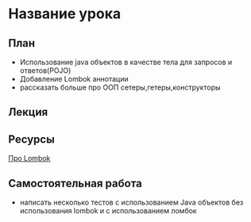 # Название урока

## План

- Использование java объектов в качестве тела для запросов и ответов(POJO)
- Добавление Lombok аннотации
- рассказать больше про ООП сетеры,гетеры,конструкторы

## Лекция

## Ресурсы

[Про Lombok](https://blog.skillfactory.ru/glossary/lombok/)

## Самостоятельная работа

- написать несколько тестов с использованием Java объектов без использования lombok и с использованием ломбок
